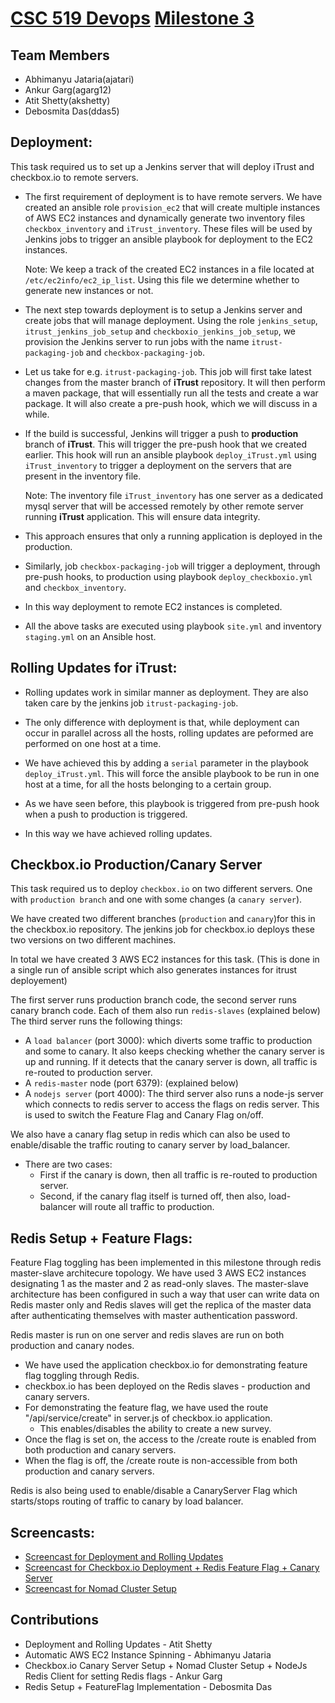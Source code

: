 # [CSC 519 Devops](https://github.com/CSC-DevOps/Course/) [Milestone 3](https://github.com/CSC-DevOps/Course/blob/master/Project/M3.md)

## Team Members
- Abhimanyu Jataria(ajatari)
- Ankur Garg(agarg12)
- Atit Shetty(akshetty)
- Debosmita Das(ddas5)

## Deployment:

This task required us to set up a Jenkins server that will deploy iTrust and checkbox.io to remote servers.

- The first requirement of deployment is to have remote servers. We have created an ansible role ``` provision_ec2 ``` that will create multiple instances of AWS EC2 instances and dynamically generate two inventory files ``` checkbox_inventory ``` and ``` iTrust_inventory ```. These files will be used by Jenkins jobs to trigger an ansible playbook for deployment to the EC2 instances. 

  Note: We keep a track of the created EC2 instances in a file located at ``` /etc/ec2info/ec2_ip_list ```. Using this file we determine     whether to generate new instances or not.

- The next step towards deployment is to setup a Jenkins server and create jobs that will manage deployment. Using the role ``` jenkins_setup ```, ``` itrust_jenkins_job_setup ``` and ``` checkboxio_jenkins_job_setup ```, we provision the Jenkins server to run jobs with the name ``` itrust-packaging-job ``` and ``` checkbox-packaging-job ```.

- Let us take for e.g. ``` itrust-packaging-job ```. This job will first take latest changes from the master branch of **iTrust** repository. It will then perform a maven package, that will essentially run all the tests and create a war package. It will also create a pre-push hook, which we will discuss in a while. 

- If the build is successful, Jenkins will trigger a push to  **production** branch of **iTrust**. This will trigger the pre-push hook that we created earlier. This hook will run an ansible playbook ``` deploy_iTrust.yml ``` using ``` iTrust_inventory ``` to trigger a deployment on the servers that are present in the inventory file.

  Note: The inventory file ``` iTrust_inventory ``` has one server as a dedicated mysql server that will be accessed remotely by other remote server running **iTrust** application. This will ensure data integrity.
  
- This approach ensures that only a running application is deployed in the production.

- Similarly, job ``` checkbox-packaging-job ``` will trigger a deployment, through pre-push hooks, to production using playbook ``` deploy_checkboxio.yml ``` and ``` checkbox_inventory ```.

- In this way deployment to remote EC2 instances is completed.

- All the above tasks are executed using playbook ``` site.yml ``` and inventory ``` staging.yml ``` on an Ansible host.

## Rolling Updates for iTrust:

- Rolling updates work in similar manner as deployment. They are also taken care by the jenkins job ``` itrust-packaging-job ```.

- The only difference with deployment is that, while deployment can occur in parallel across all the hosts, rolling updates are peformed are performed on one host at a time.

- We have achieved this by adding a ``` serial ``` parameter in the playbook ``` deploy_iTrust.yml ```. This will force the ansible playbook to be run in one host at a time, for all the hosts belonging to a certain group.

- As we have seen before, this playbook is triggered from pre-push hook when a push to production is triggered.

- In this way we have achieved rolling updates.

## Checkbox.io Production/Canary Server
This task required us to deploy `checkbox.io` on two different servers. One with `production branch` and one with some changes (a `canary server`).

We have created two different branches (`production` and `canary`)for this in the checkbox.io repository. The jenkins job for checkbox.io deploys these two versions on two different machines. 

In total we have created 3 AWS EC2 instances for this task. (This is done in a single run of ansible script which also generates instances for itrust deployement)

The first server runs production branch code, the second server runs canary branch code. Each of them also run `redis-slaves` (explained below)
The third server runs the following things:
- A `load balancer` (port 3000): which diverts some traffic to production and some to canary. It also keeps checking whether the canary server is up and running. If it detects that the canary server is down, all traffic is re-routed to production server.
- A `redis-master` node (port 6379): (explained below)
- A `nodejs server` (port 4000): The third server also runs a node-js server which connects to redis server to access the flags on redis server. This is used to switch the Feature Flag and Canary Flag on/off.

We also have a canary flag setup in redis which can also be used to enable/disable the traffic routing to canary server by load_balancer.
- There are two cases: 
	- First if the canary is down, then all traffic is re-routed to production server.
	- Second, if the canary flag itself is turned off, then also, load-balancer will route all traffic to production.

## Redis Setup + Feature Flags:

Feature Flag toggling has been implemented in this milestone through redis master-slave architecure topology. We have used 3 AWS EC2 instances designating 1 as the master and 2 as read-only slaves. The master-slave architecture has been configured in such a way that user can write data on Redis master only and Redis slaves will get the replica of the master data after authenticating themselves with master authentication password.

Redis master is run on one server and redis slaves are run on both production and canary nodes. 

- We have used the application checkbox.io for demonstrating feature flag toggling through Redis.
- checkbox.io has been deployed on the Redis slaves - production and canary servers.
- For demonstrating the feature flag, we have used the route "/api/service/create" in server.js of checkbox.io application.
	- This enables/disables the ability to create a new survey.
- Once the flag is set on, the access to the /create route is enabled from both production and canary servers.
- When the flag is off, the /create route is non-accessible from both production and canary servers.

Redis is also being used to enable/disable a CanaryServer Flag which starts/stops routing of traffic to canary by load balancer.

## Screencasts: 

- [Screencast for Deployment and Rolling Updates](https://youtu.be/nz1o3ZfMQMs)
- [Screencast for Checkbox.io Deployment + Redis Feature Flag + Canary Server](https://www.youtube.com/watch?v=NE_TqApmYmc)
- [Screencast for Nomad Cluster Setup](https://www.youtube.com/watch?v=IrVbKKOrhCs)

## Contributions
- Deployment and Rolling Updates - Atit Shetty
- Automatic AWS EC2 Instance Spinning - Abhimanyu Jataria
- Checkbox.io Canary Server Setup + Nomad Cluster Setup + NodeJs Redis Client for setting Redis flags  - Ankur Garg
- Redis Setup + FeatureFlag Implementation - Debosmita Das

